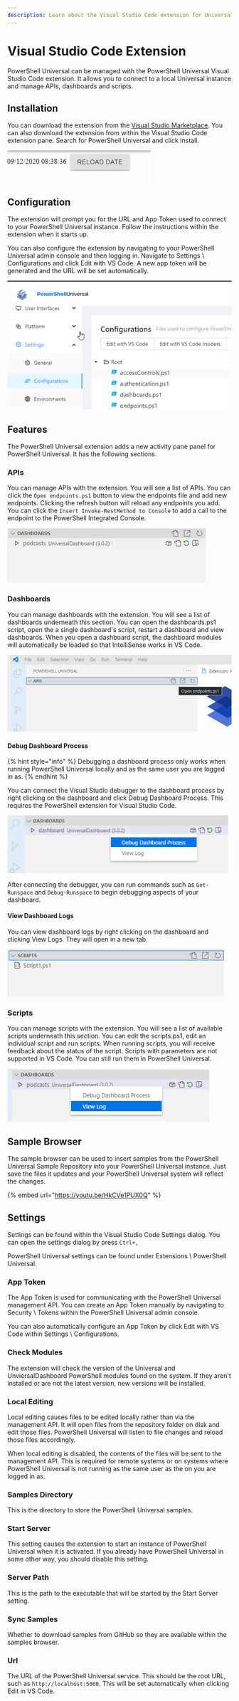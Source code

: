 ```yaml
---
description: Learn about the Visual Studio Code extension for Universal.
---
```


# Visual Studio Code Extension

PowerShell Universal can be managed with the PowerShell Universal Visual Studio Code extension. It allows you to connect to a local Universal instance and manage APIs, dashboards and scripts. 

## Installation

You can download the extension from the [Visual Studio Marketplace](https://marketplace.visualstudio.com/items?itemName=ironmansoftware.powershell-universal). You can also download the extension from within the Visual Studio Code extension pane. Search for PowerShell Universal and click Install.  

![](../.gitbook/assets/image%20%28117%29.png)

## Configuration

The extension will prompt you for the URL and App Token used to connect to your PowerShell Universal instance. Follow the instructions within the extension when it starts up. 

You can also configure the extension by navigating to your PowerShell Universal admin console and then logging in. Navigate to Settings \ Configurations and click Edit with VS Code. A new app token will be generated and the URL will be set automatically. 

![](../.gitbook/assets/image%20%28287%29.png)

## Features

The PowerShell Universal extension adds a new activity pane panel for PowerShell Universal. It has the following sections. 

### APIs

You can manage APIs with the extension. You will see a list of APIs. You can click the `Open endpoints.ps1` button to view the endpoints file and add new endpoints. Clicking the refresh button will reload any endpoints you add. You can click the `Insert Invoke-RestMethod to Console` to add a call to the endpoint to the PowerShell Integrated Console. 

![](../.gitbook/assets/image%20%28113%29.png)

### Dashboards

You can manage dashboards with the extension. You will see a list of dashboards underneath this section. You can open the dashboards.ps1 script, open the a single dashboard's script, restart a dashboard and view dashboards. When you open a dashboard script, the dashboard modules will automatically be loaded so that IntelliSense works in VS Code. 

![](../.gitbook/assets/image%20%28118%29.png)

#### Debug Dashboard Process

{% hint style="info" %}
Debugging a dashboard process only works when running PowerShell Universal locally and as the same user you are logged in as. 
{% endhint %}

You can connect the Visual Studio debugger to the dashboard process by right clicking on the dashboard and click Debug Dashboard Process. This requires the PowerShell extension for Visual Studio Code. 

![](../.gitbook/assets/image%20%28130%29.png)

After connecting the debugger, you can run commands such as `Get-Runspace` and `Debug-Runspace` to begin debugging aspects of your dashboard. 

#### View Dashboard Logs

You can view dashboard logs by right clicking on the dashboard and clicking View Logs. They will open in a new tab.

![](../.gitbook/assets/image%20%28121%29.png)

### Scripts

You can manage scripts with the extension. You will see a list of available scripts underneath this section. You can edit the scripts.ps1, edit an individual script and run scripts. When running scripts, you will receive feedback about the status of the script. Scripts with parameters are not supported in VS Code. You can still run them in PowerShell Universal. 

![](../.gitbook/assets/image%20%28115%29.png)

## Sample Browser

The sample browser can be used to insert samples from the PowerShell Universal Sample Repository into your PowerShell Universal instance. Just save the files it updates and your PowerShell Universal system will reflect the changes. 

{% embed url="https://youtu.be/HkCVe1PUX0Q" %}

## Settings

Settings can be found within the Visual Studio Code Settings dialog. You can open the settings dialog by press `Ctrl+,`

PowerShell Universal settings can be found under Extensions \ PowerShell Universal. 

### App Token

The App Token is used for communicating with the PowerShell Universal management API. You can create an App Token manually by navigating to Security \ Tokens within the PowerShell Universal admin console. 

You can also automatically configure an App Token by click Edit with VS Code within Settings \ Configurations. 

### Check Modules

The extension will check the version of the Universal and UnviersalDashboard PowerShell modules found on the system. If they aren't installed or are not the latest version, new versions will be installed. 

### Local Editing

Local editing causes files to be edited locally rather than via the management API. It will open files from the repository folder on disk and edit those files. PowerShell Universal will listen to file changes and reload those files accordingly. 

When local editing is disabled, the contents of the files will be sent to the management API. This is required for remote systems or on systems where PowerShell Universal is not running as the same user as the on you are logged in as. 

### Samples Directory

This is the directory to store the PowerShell Universal samples. 

### Start Server 

This setting causes the extension to start an instance of PowerShell Universal when it is activated. If you already have PowerShell Universal in some other way, you should disable this setting.

### Server Path

This is the path to the executable that will be started by the Start Server setting.  

### Sync Samples

Whether to download samples from GitHub so they are available within the samples browser. 

### Url

The URL of the PowerShell Universal service. This should be the root URL, such as `http://localhost:5000`. This will be set automatically when clicking Edit in VS Code. 





